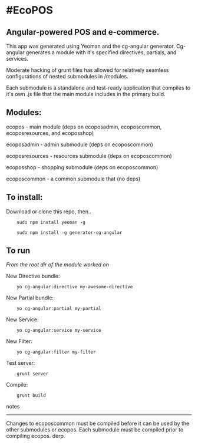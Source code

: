 #EcoPOS
======

## Angular-powered POS and e-commerce.

This app was generated using Yeoman and the cg-angular generator.
Cg-angular generates a module with it's specified directives, partials, and services.

Moderate hacking of grunt files has allowed for relatively seamless configurations of nested submodules in /modules.

Each submodule is a standalone and test-ready application that compiles to it's own .js file that the main module includes in the primary build.

## Modules:

ecopos - main module (deps on ecoposadmin, ecoposcommon, ecoposresources, and ecoposshop)

ecoposadmin - admin submodule (deps on ecoposcommon)

ecoposresources - resources submodule (deps on ecoposcommon)

ecoposshop - shopping submodule (deps on ecoposcommon)

ecoposcommon - a common submodule that (no deps)

## To install:

Download or clone this repo, then..

        sudo npm install yeoman -g

        sudo npm install -g generator-cg-angular


## To run

*From the root dir of the module worked on*

New Directive bundle:

        yo cg-angular:directive my-awesome-directive

New Partial bundle:

        yo cg-angular:partial my-partial

New Service:

        yo cg-angular:service my-service

New Filter:

        yo cg-angular:filter my-filter


Test server:

        grunt server

Compile:

        grunt build



notes

* * *

Changes to ecoposcommon must be compiled before it can be used by the other submodules or ecopos. Each submodule must be compiled prior to compiling ecopos. derp.
